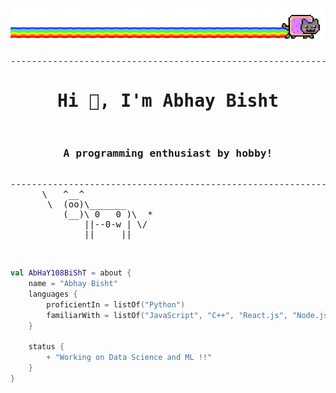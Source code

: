 ![image](https://raw.githubusercontent.com/AbHaY108BiShT/AbHaY108BiShT/main/meow.gif)
<pre>
--------------------------------------------------------------------------------------------------------------------------------
<h1 align="center">Hi 👋, I'm Abhay Bisht</h1>
<h3 align="center">A programming enthusiast by hobby!</h3>
--------------------------------------------------------------------------------------------------------------------------------
      \   ^__^
       \  (oo)\_______
          (__)\ 0   0 )\  *
              ||--0-w | \/
              ||     ||
</pre>
<br>

```kotlin
val AbHaY108BiShT = about {
    name = "Abhay Bisht"
    languages {
        proficientIn = listOf("Python")
        familiarWith = listOf("JavaScript", "C++", "React.js", "Node.js","DataScience","MERN stack")
    }

    status {
        + "Working on Data Science and ML !!"
    }
}
```
